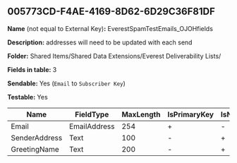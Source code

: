 ## 005773CD-F4AE-4169-8D62-6D29C36F81DF

**Name** (not equal to External Key)**:** EverestSpamTestEmails_OJOHfields

**Description:** addresses will need to be updated with each send

**Folder:** Shared Items/Shared Data Extensions/Everest Deliverability Lists/

**Fields in table:** 3

**Sendable:** Yes (`Email` to `Subscriber Key`)

**Testable:** Yes

| Name | FieldType | MaxLength | IsPrimaryKey | IsNullable | DefaultValue |
| --- | --- | --- | --- | --- | --- |
| Email | EmailAddress | 254 | + | - |  |
| SenderAddress | Text | 100 | - | + |  |
| GreetingName | Text | 200 | - | + |  |
